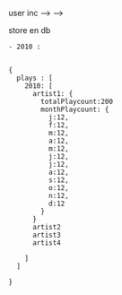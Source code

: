 user inc
  -->
  -->





  store en db

    - 2010 :


    {
      plays : [
        2010: [
          artist1: {
            totalPlaycount:200
            monthPlaycount: {
              j:12,
              f:12,
              m:12,
              a:12,
              m:12,
              j:12,
              j:12,
              a:12,
              s:12,
              o:12,
              n:12,
              d:12
            }
          }
          artist2
          artist3
          artist4

        ]
      ]

    }
